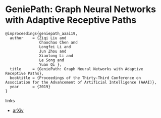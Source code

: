 # GeniePath: Graph Neural Networks with Adaptive Receptive Paths

```
@inproceedings{geniepath_aaai19,
  author    = {Ziqi Liu and
               Chaochao Chen and
               Longfei Li and
               Jun Zhou and
               Xiaolong Li and
               Le Song and
               Yuan Qi },
  title     = {GeniePath: Graph Neural Networks with Adaptive Receptive Paths},
  booktitle = {Proceedings of the Thirty-Third Conference on Association for the Advancement of Artificial Intelligence (AAAI)},
  year      = {2019}
}
```

links
- [arXiv](https://arxiv.org/abs/1802.00910)
